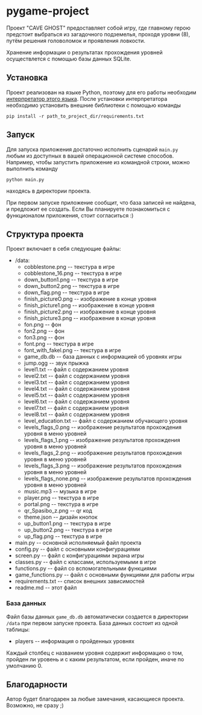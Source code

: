 # pygame-project

Проект "CAVE GHOST" предоставляет собой игру, где главному герою предстоит выбраться 
из загадочного подземелья, проходя уровни (8), путём решения головоломок и проявления ловкости.

Хранение информации о результатах прохождения уровней осуществлется
с помощью базы данных SQLite.

## Установка

Проект реализован на языке Python, поэтому для его работы необходим
[интерпретатор этого языка](https://www.python.org/downloads/). После установки
интерпретатора необходимо установить внешние библиотеки с помощью команды

`pip install -r path_to_project_dir/requirements.txt`

## Запуск

Для запуска приложения достаточно исполнить сценарий `main.py` любым из
доступных в вашей операционной системе способов. Например, чтобы запустить
приложение из командной строки, можно выполнить команду

`python main.py`

находясь в директории проекта.

При первом запуске приложение сообщит, что база записей не найдена, и предложит
ее создать. Если Вы планируете познакомиться с функционалом приложения, стоит
согласиться :)

## Структура проекта

Проект включает в себя следующие файлы:
* /data:
	* cobblestone.png -- текстура в игре
	* cobblestone_16.png -- текстура в игре
	* down_button1.png -- текстура в игре
	* down_button2.png -- текстура в игре
	* down_flag.png -- текстура в игре
	* finish_pictureO.png -- изображение в конце уровня
	* finish_picture1.png -- изображение в конце уровня
	* finish_picture2.png -- изображение в конце уровня
	* finish_picture3.png -- изображение в конце уровня
	* fon.png -- фон
	* fon2.png -- фон
	* fon3.png -- фон
	* font.png -- текстура в игре
	* font_with_fakel.png -- текстура в игре
	* game_db.db -- база данных с информацией об уровнях игры
	* jump.ogg -- звук прыжка
	* level1.txt -- файл с содержанием уровня
	* level2.txt -- файл с содержанием уровня
	* level3.txt -- файл с содержанием уровня
	* level4.txt -- файл с содержанием уровня
	* level5.txt -- файл с содержанием уровня
	* level6.txt -- файл с содержанием уровня
	* level7.txt -- файл с содержанием уровня
	* level8.txt -- файл с содержанием уровня
	* level_education.txt -- файл с содержанием обучающего уровня
	* levels_flags_0.png -- изображение результатов прохождения уровня в меню уровней
	* levels_flags_1.png -- изображение результатов прохождения уровня в меню уровней
	* levels_flags_2.png -- изображение результатов прохождения уровня в меню уровней
	* levels_flags_3.png -- изображение результатов прохождения уровня в меню уровней
	* levels_flags_none.png -- изображение результатов прохождения уровня в меню уровней
	* music.mp3 -- музыка в игре
	* player.png -- текстура в игре
	* portal.png -- текстура в игре
	* qr_Spasibo_z.png -- qr код 
	* theme.json -- дизайн кнопок
	* up_button1.png -- текстура в игре
	* up_button2.png -- текстура в игре
	* up_flag.png -- текстура в игре
* main.py -- основной исполняемый файл проекта
* config.py -- файл с основными конфигурациями
* screen.py -- файл с конфигурациями экрана игры
* classes.py -- файл с классами, используемыми в игре
* functions.py -- файл со вспомогательными функциями
* game_functions.py -- файл с основными функциями для работы игры
* requirements.txt -- список внешних зависимостей
* readme.md -- этот файл

### База данных

Файл базы данных `game_db.db` автоматически создается в директории `/data` при
первом запуске проекта. База данных состоит из одной таблицы:

* players -- информация о пройденных уровнях

Каждый столбец с названием уровня содержит информацию о том, пройден ли уровень
и с каким результатом, если пройден, иначе по умолчанию 0.

## Благодарности

Автор будет благодарен за любые замечания, касающиеся проекта. Возможно,
не сразу ;)

